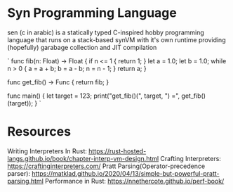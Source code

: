 # Syn Programming Language
sen (c in arabic) is a statically typed C-inspired hobby
programming language that runs on a stack-based synVM with it's own runtime
providing (hopefully) garabage collection and JIT compilation

`
func fib(n: Float) -> Float {
    if n <= 1 {
        return 1;
    }
    let a = 1.0;
    let b = 1.0;
    while n > 0 {
        a = a + b;
        b = a - b;
        n = n - 1;
    }
    return a; 
} 

func get_fib() -> Func { 
    return fib; 
}

func main() {
    let target = 123;
    print("get_fib()(", target, ") =", get_fib()(target));
}
`

# Resources
Writing Interpreters In Rust: https://rust-hosted-langs.github.io/book/chapter-interp-vm-design.html
Crafting Interpreters: https://craftinginterpreters.com/
Pratt Parsing(Operator-precedence parser): https://matklad.github.io/2020/04/13/simple-but-powerful-pratt-parsing.html
Performance in Rust: https://nnethercote.github.io/perf-book/
